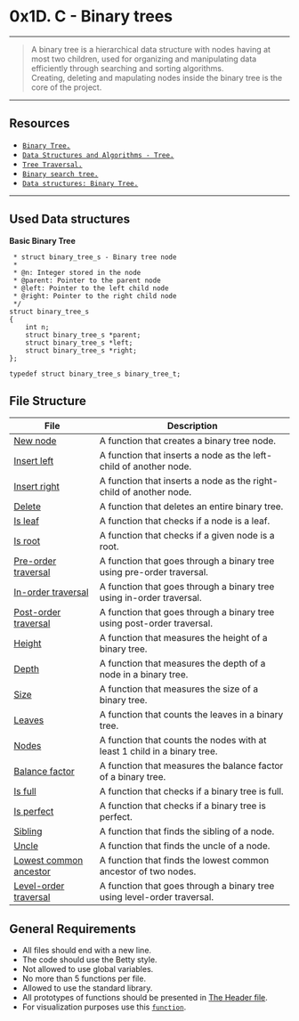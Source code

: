 # 0x1D. C - Binary trees
---
> A binary tree is a hierarchical data structure with nodes having at most two children, used for organizing and manipulating data efficiently through searching and sorting algorithms.   
> Creating, deleting and mapulating nodes inside the binary tree is the core of the project.
---

## Resources
* [`Binary Tree.`](https://en.wikipedia.org/wiki/Binary_tree)
* [`Data Structures and Algorithms - Tree.`](https://www.tutorialspoint.com/data_structures_algorithms/tree_data_structure.htm)
* [`Tree Traversal.`](https://www.programiz.com/dsa/tree-traversal)
* [`Binary search tree.`](https://en.wikipedia.org/wiki/Binary_search_tree)
* [`Data structures: Binary Tree.`](https://www.youtube.com/watch?v=H5JubkIy_p8)

---
## Used Data structures
**Basic Binary Tree**
``` /**
 * struct binary_tree_s - Binary tree node
 *
 * @n: Integer stored in the node
 * @parent: Pointer to the parent node
 * @left: Pointer to the left child node
 * @right: Pointer to the right child node
 */
struct binary_tree_s
{
    int n;
    struct binary_tree_s *parent;
    struct binary_tree_s *left;
    struct binary_tree_s *right;
};

typedef struct binary_tree_s binary_tree_t;
```
## File Structure
|File|Description|
|---|---|
|[New node](./0-binary_tree_node.c) | A function that creates a binary tree node.|
|[Insert left](./1-binary_tree_insert_left.c) | A function that inserts a node as the left-child of another node.|
|[Insert right](./2-binary_tree_insert_right.c) | A function that inserts a node as the right-child of another node.|
|[Delete](./3-binary_tree_delete.c) | A function that deletes an entire binary tree.|
|[Is leaf](./4-binary_tree_is_leaf.c) | A function that checks if a node is a leaf.|
|[Is root](./5-binary_tree_is_root.c) | A function that checks if a given node is a root.|
|[Pre-order traversal](./6-binary_tree_preorder.c) | A function that goes through a binary tree using pre-order traversal.|
|[In-order traversal](./7-binary_tree_inorder.c) | A function that goes through a binary tree using in-order traversal.|
|[Post-order traversal](./8-binary_tree_postorder.c) | A function that goes through a binary tree using post-order traversal.|
|[Height](./9-binary_tree_height.c) | A function that measures the height of a binary tree.|
|[Depth](./10-binary_tree_depth.c) | A function that measures the depth of a node in a binary tree.|
|[Size](./11-binary_tree_size.c) | A function that measures the size of a binary tree.|
|[Leaves](./12-binary_tree_leaves.c) | A function that counts the leaves in a binary tree.|
|[Nodes](./13-binary_tree_nodes.c) | A function that counts the nodes with at least 1 child in a binary tree.|
|[Balance factor](./14-binary_tree_balance.c) | A function that measures the balance factor of a binary tree.|
|[ Is full](./15-binary_tree_is_full.c) | A function that checks if a binary tree is full.|
|[Is perfect](./16-binary_tree_is_perfect.c) | A function that checks if a binary tree is perfect.|
|[Sibling](./17-binary_tree_sibling.c) | A function that finds the sibling of a node.|
|[Uncle](./18-binary_tree_uncle.c) | A function that finds the uncle of a node.|
|[Lowest common ancestor](./100-binary_trees_ancestor.c) | A function that finds the lowest common ancestor of two nodes.|
|[Level-order traversal](./101-binary_tree_levelorder.c) | A function that goes through a binary tree using level-order traversal.|

## General Requirements
* All files should end with a new line.
* The code should use the Betty style.
* Not allowed to use global variables.
* No more than 5 functions per file.
* Allowed to use the standard library.
* All prototypes of functions should be presented in [The Header file](./binary_trees.h).
* For visualization purposes use this [`function`](https://github.com/alx-tools/0x1C.c/blob/master/binary_tree_print.c).
